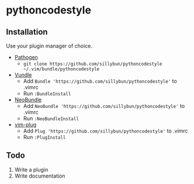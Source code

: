 # pythoncodestyle

## Installation

Use your plugin manager of choice.

- [Pathogen](https://github.com/tpope/vim-pathogen)
  - `git clone https://github.com/sillybun/pythoncodestyle ~/.vim/bundle/pythoncodestyle`
- [Vundle](https://github.com/gmarik/vundle)
  - Add `Bundle 'https://github.com/sillybun/pythoncodestyle'` to .vimrc
  - Run `:BundleInstall`
- [NeoBundle](https://github.com/Shougo/neobundle.vim)
  - Add `NeoBundle 'https://github.com/sillybun/pythoncodestyle'` to .vimrc
  - Run `:NeoBundleInstall`
- [vim-plug](https://github.com/junegunn/vim-plug)
  - Add `Plug 'https://github.com/sillybun/pythoncodestyle'` to .vimrc
  - Run `:PlugInstall`

## Todo

1. Write a plugin
2. Write documentation
